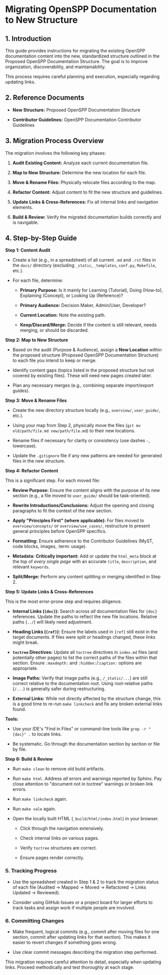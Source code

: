 # Migrating OpenSPP Documentation to New Structure

## 1\. Introduction

This guide provides instructions for migrating the existing OpenSPP documentation content into the new, standardized structure outlined in the Proposed OpenSPP Documentation Structure. The goal is to improve organization, discoverability, and maintainability.

This process requires careful planning and execution, especially regarding updating links.

## 2\. Reference Documents

*   **New Structure:** Proposed OpenSPP Documentation Structure
    
*   **Contributor Guidelines:** OpenSPP Documentation Contributor Guidelines
    

## 3\. Migration Process Overview

The migration involves the following key phases:

1.  **Audit Existing Content:** Analyze each current documentation file.
    
2.  **Map to New Structure:** Determine the new location for each file.
    
3.  **Move & Rename Files:** Physically relocate files according to the map.
    
4.  **Refactor Content:** Adjust content to fit the new structure and guidelines.
    
5.  **Update Links & Cross-References:** Fix all internal links and navigation elements.
    
6.  **Build & Review:** Verify the migrated documentation builds correctly and is navigable.
    

## 4\. Step-by-Step Guide

**Step 1: Content Audit**

*   Create a list (e.g., in a spreadsheet) of all current `.md` and `.rst` files in the `docs/` directory (excluding `_static`, `_templates`, `conf.py`, `Makefile`, etc.).
    
*   For each file, determine:
    
    *   **Primary Purpose:** Is it mainly for Learning (Tutorial), Doing (How-to), Explaining (Concept), or Looking Up (Reference)?
        
    *   **Primary Audience:** Decision Maker, Admin/User, Developer?
        
    *   **Current Location:** Note the existing path.
        
    *   **Keep/Discard/Merge:** Decide if the content is still relevant, needs merging, or should be discarded.
        

**Step 2: Map to New Structure**

*   Based on the audit (Purpose & Audience), assign a **New Location** within the proposed structure (Proposed OpenSPP Documentation Structure) to each file you intend to keep or merge.
    
*   Identify content gaps (topics listed in the proposed structure but not covered by existing files). These will need new pages created later.
    
*   Plan any necessary merges (e.g., combining separate import/export guides).
    

**Step 3: Move & Rename Files**

*   Create the new directory structure locally (e.g., `overview/`, `user_guide/`, etc.).
    
*   Using your map from Step 2, physically move the files (`git mv old/path/file.md new/path/file.md`) to their new locations.
    
*   Rename files if necessary for clarity or consistency (use dashes `-`, lowercase).
    
*   Update the `.gitignore` file if any new patterns are needed for generated files in the new structure.
    

**Step 4: Refactor Content**

This is a significant step. For each moved file:

*   **Review Purpose:** Ensure the content aligns with the purpose of its new section (e.g., a file moved to `user_guide/` should be task-oriented).
    
*   **Rewrite Introductions/Conclusions:** Adjust the opening and closing paragraphs to fit the context of the new section.
    
*   **Apply "Principles First" (where applicable):** For files moved to `overview/concepts/` or `overview/use_cases/`, restructure to present general principles before OpenSPP specifics.
    
*   **Formatting:** Ensure adherence to the Contributor Guidelines (MyST, code blocks, images, :term: usage).
    
*   **Metadata:** **Critically important:** Add or update the `html_meta` block at the top of _every single page_ with an accurate `title`, `description`, and relevant `keywords`.
    
*   **Split/Merge:** Perform any content splitting or merging identified in Step 2.
    

**Step 5: Update Links & Cross-References**

This is the most error-prone step and requires diligence.

*   **Internal Links (`{doc}`):** Search across _all_ documentation files for `{doc}` references. Update the paths to reflect the new file locations. Relative paths (`../`) will likely need adjustment.
    
*   **Heading Links (`{ref}`):** Ensure the labels used in `{ref}` still exist in the target documents. If files were split or headings changed, these links might break.
    
*   **`toctree` Directives:** Update all `toctree` directives in `index.md` files (and potentially other pages) to list the correct paths of the files within that section. Ensure `:maxdepth:` and `:hidden:`/:`caption:` options are appropriate.
    
*   **Image Paths:** Verify that image paths (e.g., `/_static/...`) are still correct relative to the documentation root. Using root-relative paths (`/...`) is generally safer during restructuring.
    
*   **External Links:** While not directly affected by the structure change, this is a good time to re-run `make linkcheck` and fix any broken external links found.
    

**Tools:**

*   Use your IDE's "Find in Files" or command-line tools like `grep -r "{doc}" .` to locate links.
    
*   Be systematic. Go through the documentation section by section or file by file.
    

**Step 6: Build & Review**

*   Run `make clean` to remove old build artifacts.
    
*   Run `make html`. Address _all_ errors and warnings reported by Sphinx. Pay close attention to "document not in toctree" warnings or broken link errors.
    
*   Run `make linkcheck` again.
    
*   Run `make vale` again.
    
*   Open the locally built HTML (`_build/html/index.html`) in your browser.
    
    *   Click through the navigation extensively.
        
    *   Check internal links on various pages.
        
    *   Verify `toctree` structures are correct.
        
    *   Ensure pages render correctly.
        

### 5\. Tracking Progress

*   Use the spreadsheet created in Step 1 & 2 to track the migration status of each file (Audited -> Mapped -> Moved -> Refactored -> Links Updated -> Reviewed).
    
*   Consider using GitHub Issues or a project board for larger efforts to track tasks and assign work if multiple people are involved.
    

### 6\. Committing Changes

*   Make frequent, logical commits (e.g., commit after moving files for one section, commit after updating links for that section). This makes it easier to revert changes if something goes wrong.
    
*   Use clear commit messages describing the migration step performed.
    

This migration requires careful attention to detail, especially when updating links. Proceed methodically and test thoroughly at each stage.
